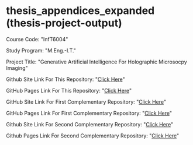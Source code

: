 # thesis_appendices_expanded (thesis-project-output)

Course Code: "InfT6004"

Study Program: "M.Eng.-I.T."

Project Title: "Generative Artificial Intelligence For Holographic Microsocpy Imaging"

Github Site Link For This Repository: "[Click Here](https://github.com/ahiyantra/thesis_appendices_expanded)"

GitHub Pages Link For This Repository: "[Click Here](https://ahiyantra.github.io/thesis_appendices_expanded/)"

GitHub Site Link For First Complementary Repository: "[Click Here](https://github.com/ahiyantra/thesis_deep_learning_models)"

GitHub Pages Link For First Complementary Repository: "[Click Here](https://ahiyantra.github.io/thesis_deep_learning_models/)"

Github Site Link For Second Complementary Repository: "[Click Here](https://github.com/ahiyantra/thesis_scripts)" <!-- -->

Github Pages Link For Second Complementary Repository: "[Click Here](https://ahiyantra.github.io/thesis_scripts)" <!-- -->
